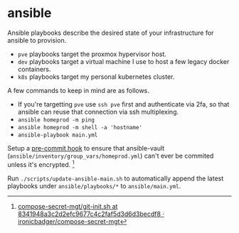 # ansible

Ansible playbooks describe the desired state of your infrastructure for ansible to provision.
- `pve` playbooks target the proxmox hypervisor host.
- `dev` playbooks target a virtual machine I use to host a few legacy docker containers.
- `k8s` playbooks target my personal kubernetes cluster.

A few commands to keep in mind are as follows.
- If you're targetting `pve` use `ssh pve` first and authenticate via 2fa, so that ansible can reuse that connection via ssh multiplexing.
- `ansible homeprod -m ping`
- `ansible homeprod -m shell -a 'hostname'`
- `ansible-playbook main.yml`

Setup a [pre-commit hook](../scripts/add-vault-hook.sh) to ensure that ansible-vault (`ansible/inventory/group_vars/homeprod.yml`) can't ever be commited unless it's encrypted. [^1]

Run `./scripts/update-ansible-main.sh` to automatically append the latest playbooks under `ansible/playbooks/*` to `ansible/main.yml`.

[^1]: [compose-secret-mgt/git-init.sh at 8341948a3c2d2efc9677c4c2faf5d3d6d3becdf8 · ironicbadger/compose-secret-mgt](https://github.com/ironicbadger/compose-secret-mgt/blob/8341948a3c2d2efc9677c4c2faf5d3d6d3becdf8/git-init.sh)

